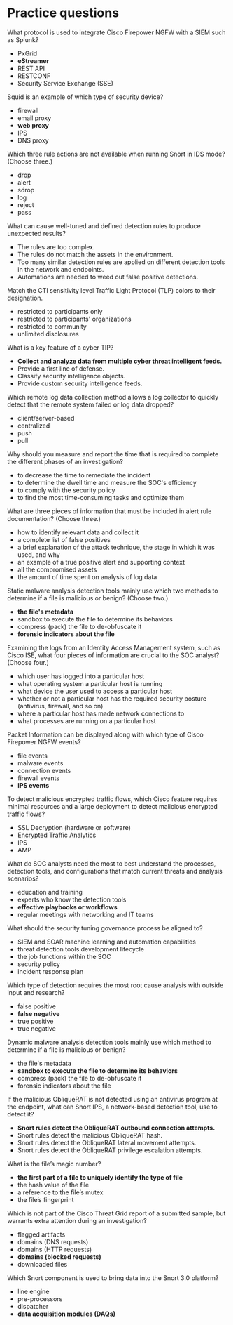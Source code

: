 # Practice questions
What protocol is used to integrate Cisco Firepower NGFW with a SIEM such as Splunk?
- PxGrid
- **eStreamer**
- REST API
- RESTCONF
- Security Service Exchange (SSE)

Squid is an example of which type of security device?
- firewall
- email proxy
- **web proxy**
- IPS
- DNS proxy

Which three rule actions are not available when running Snort in IDS mode? (Choose three.)
- drop
- alert
- sdrop
- log
- reject
- pass

What can cause well-tuned and defined detection rules to produce unexpected results?
- The rules are too complex.
- The rules do not match the assets in the environment.
- Too many similar detection rules are applied on different detection tools in the network and endpoints.
- Automations are needed to weed out false positive detections.

Match the CTI sensitivity level Traffic Light Protocol (TLP) colors to their designation.
- restricted to participants only
- restricted to participants' organizations
- restricted to community
- unlimited disclosures

What is a key feature of a cyber TIP?
- **Collect and analyze data from multiple cyber threat intelligent feeds.**
- Provide a first line of defense.
- Classify security intelligence objects.
- Provide custom security intelligence feeds.

Which remote log data collection method allows a log collector to quickly detect that the remote system failed or log data dropped?
- client/server-based
- centralized
- push
- pull

Why should you measure and report the time that is required to complete the different phases of an investigation?
- to decrease the time to remediate the incident
- to determine the dwell time and measure the SOC's efficiency
- to comply with the security policy
- to find the most time-consuming tasks and optimize them

What are three pieces of information that must be included in alert rule documentation? (Choose three.)
- how to identify relevant data and collect it
- a complete list of false positives
- a brief explanation of the attack technique, the stage in which it was used, and why
- an example of a true positive alert and supporting context
- all the compromised assets
- the amount of time spent on analysis of log data

Static malware analysis detection tools mainly use which two methods to determine if a file is malicious or benign? (Choose two.)
- **the file's metadata**
- sandbox to execute the file to determine its behaviors
- compress (pack) the file to de-obfuscate it
- **forensic indicators about the file**

Examining the logs from an Identity Access Management system, such as Cisco ISE, what four pieces of information are crucial to the SOC analyst? (Choose four.)
- which user has logged into a particular host
- what operating system a particular host is running
- what device the user used to access a particular host
- whether or not a particular host has the required security posture (antivirus, firewall, and so on)
- where a particular host has made network connections to
- what processes are running on a particular host

Packet Information can be displayed along with which type of Cisco Firepower NGFW events?
- file events
- malware events
- connection events
- firewall events
- **IPS events**

To detect malicious encrypted traffic flows, which Cisco feature requires minimal resources and a large deployment to detect malicious encrypted traffic flows?
- SSL Decryption (hardware or software)
- Encrypted Traffic Analytics
- IPS
- AMP

What do SOC analysts need the most to best understand the processes, detection tools, and configurations that match current threats and analysis scenarios?
- education and training
- experts who know the detection tools
- **effective playbooks or workflows**
- regular meetings with networking and IT teams

What should the security tuning governance process be aligned to?
- SIEM and SOAR machine learning and automation capabilities
- threat detection tools development lifecycle
- the job functions within the SOC
- security policy
- incident response plan

Which type of detection requires the most root cause analysis with outside input and research?
- false positive
- **false negative**
- true positive
- true negative

Dynamic malware analysis detection tools mainly use which method to determine if a file is malicious or benign?
- the file's metadata
- **sandbox to execute the file to determine its behaviors**
- compress (pack) the file to de-obfuscate it
- forensic indicators about the file

If the malicious ObliqueRAT is not detected using an antivirus program at the endpoint, what can Snort IPS, a network-based detection tool, use to detect it?
- **Snort rules detect the ObliqueRAT outbound connection attempts.**
- Snort rules detect the malicious ObliqueRAT hash.
- Snort rules detect the ObliqueRAT lateral movement attempts.
- Snort rules detect the ObliqueRAT privilege escalation attempts.

What is the file’s magic number?
- **the first part of a file to uniquely identify the type of file**
- the hash value of the file
- a reference to the file’s mutex
- the file’s fingerprint

Which is not part of the Cisco Threat Grid report of a submitted sample, but warrants extra attention during an investigation?
- flagged artifacts
- domains (DNS requests)
- domains (HTTP requests)
- **domains (blocked requests)**
- downloaded files

Which Snort component is used to bring data into the Snort 3.0 platform?
- line engine
- pre-processors
- dispatcher
- **data acquisition modules (DAQs)**

